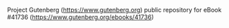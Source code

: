 Project Gutenberg (https://www.gutenberg.org) public repository for eBook #41736 (https://www.gutenberg.org/ebooks/41736)
